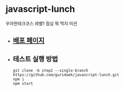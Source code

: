 # javascript-lunch

우아한테크코스 레벨1 점심 뭐 먹지 미션

- ## [배포 페이지](https://guridaek.github.io/javascript-lunch/)

- ## 테스트 실행 방법
  ```
  git clone -b step2 --single-branch https://github.com/guridaek/javascript-lunch.git
  npm i
  npm start
  ```
